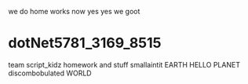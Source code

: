 we do home works now yes yes we goot
# dotNet5781_3169_8515
team script_kidz homework and stuff
smallaintit EARTH
HELLO PLANET
discombobulated WORLD 
